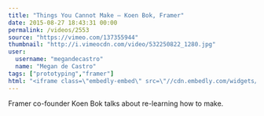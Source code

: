 ```yaml
---
title: "Things You Cannot Make – Koen Bok, Framer"
date: 2015-08-27 18:43:31 00:00
permalink: /videos/2553
source: "https://vimeo.com/137355944"
thumbnail: "http://i.vimeocdn.com/video/532250822_1280.jpg"
user:
  username: "megandecastro"
  name: "Megan de Castro"
tags: ["prototyping","framer"]
html: "<iframe class=\"embedly-embed\" src=\"//cdn.embedly.com/widgets/media.html?src=https%3A%2F%2Fplayer.vimeo.com%2Fvideo%2F137355944&wmode=transparent&url=https%3A%2F%2Fvimeo.com%2F137355944&image=http%3A%2F%2Fi.vimeocdn.com%2Fvideo%2F532250822_1280.jpg&key=daaebf4d9cdd46779200162d0ca86e20&type=text%2Fhtml&schema=vimeo\" width=\"1280\" height=\"720\" scrolling=\"no\" frameborder=\"0\" allowfullscreen></iframe>"
---
```


Framer co-founder Koen Bok talks about re-learning how to make.